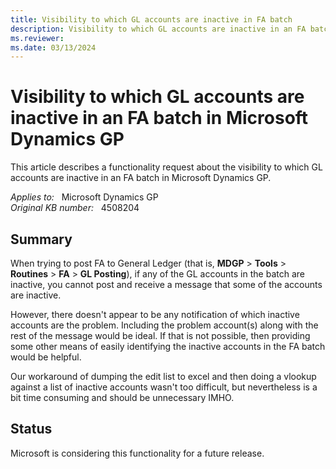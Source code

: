 ```yaml
---
title: Visibility to which GL accounts are inactive in FA batch
description: Visibility to which GL accounts are inactive in an FA batch in Microsoft Dynamics GP.
ms.reviewer: 
ms.date: 03/13/2024
---
```

# Visibility to which GL accounts are inactive in an FA batch in Microsoft Dynamics GP

This article describes a functionality request about the visibility to which GL accounts are inactive in an FA batch in Microsoft Dynamics GP.

_Applies to:_ &nbsp; Microsoft Dynamics GP  
_Original KB number:_ &nbsp; 4508204

## Summary

When trying to post FA to General Ledger (that is, **MDGP** > **Tools** > **Routines** > **FA** > **GL Posting**), if any of the GL accounts in the batch are inactive, you cannot post and receive a message that some of the accounts are inactive.

However, there doesn't appear to be any notification of which inactive accounts are the problem. Including the problem account(s) along with the rest of the message would be ideal. If that is not possible, then providing some other means of easily identifying the inactive accounts in the FA batch would be helpful.

Our workaround of dumping the edit list to excel and then doing a vlookup against a list of inactive accounts wasn't too difficult, but nevertheless is a bit time consuming and should be unnecessary IMHO.

## Status

Microsoft is considering this functionality for a future release.
